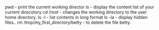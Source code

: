 pwd - print the current working director
ls -  display the content list of your current direcotory
cd /root - changes the working directory to the user home directory.
ls -l - list contents in long format
ls -la - display hidden files..
rm /tmp/my_first_directory/betty - to delete the file betty.
